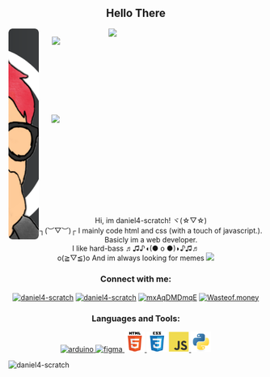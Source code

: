 <h2 align="center">Hello There</h2>

<img src="banner4.png" align="left" width="60" height="416" style="border-radius:8px;"> 

<a href="https://spotify-github-profile.vercel.app/api/view?uid=x5zh4w7pax39fdmzs3nipo4gl&redirect=true"><img src="https://spotify-github-profile.vercel.app/api/view?uid=x5zh4w7pax39fdmzs3nipo4gl&cover_image=true&theme=default&bar_color=53b14f&bar_color_cover=false" align="right" width="306" > </a>

<a href ="https://discord.com/users/853820912628269088"><img align="right" src="https://lanyard-profile-readme.vercel.app/api/853820912628269088?bg=121212" width="418"></a>


<br><br><br><br><br><br><br><br><br><br>
<a href="#"><img src="https://github-readme-stats.vercel.app/api/top-langs/?username=daniel4-scratch&layout=compact&theme=radical&border_radius=8&hide_border=true&bg_color=121212&title_color=ffffff&text_color=ffffff"  align="right" width="419"></a>

<br><br><br><br><br><br><br><br><br><br>
<p align="center">
Hi, im daniel4-scratch! ヾ(☆▽☆)<br>
┐(︶▽︶)┌ I mainly code html and css (with a touch of javascript.). Basicly im a web developer.<br>
I like hard-bass ♬♫♪◖(● o ●)◗♪♫♬<br>
o(≧▽≦)o And im always looking for memes <img src="https://git.io/Doge">
</p>

<h3 align="center">Connect with me:</h3>
<p align="center">
<a href="https://www.youtube.com/c/daniel4-scratch" target="blank"><img align="center" src="https://www.youtube.com/s/desktop/ef96fcf5/img/favicon_144x144.png" alt="daniel4-scratch" height="40" width="40" /></a>
  <a href="https://www.twitch.tv/daniel4_scratch" target="blank"><img align="center" src="https://static.twitchcdn.net/assets/favicon-32-e29e246c157142c94346.png" alt="daniel4-scratch" height="30" width="30" /></a>
<a href="https://discord.com/users/853820912628269088" target="blank"><img align="center" src="https://discord.com/assets/3437c10597c1526c3dbd98c737c2bcae.svg" alt="mxAqDMDmqE" height="30" width="40" /></a>
 <a href="https://wasteof.money/@daniel4-scratch" target="blank"><img align="center" src="https://cdn.glitch.global/68164964-5b1f-4bad-9134-fc5644d22356/Wasteof.money.png?v=1647423710759" alt="Wasteof.money" height="20" width="30" /></a>
</p>

<h3 align="center">Languages and Tools:</h3>
<p align="center"> <a href="https://www.arduino.cc/" target="_blank" rel="noreferrer"> <img src="https://cdn.worldvectorlogo.com/logos/arduino-1.svg" alt="arduino" width="40" height="40"/> </a>  <a href="https://www.figma.com/" target="_blank" rel="noreferrer"> <img src="https://www.vectorlogo.zone/logos/figma/figma-icon.svg" alt="figma" width="40" height="40"/> </a> <a href="https://www.w3.org/html/" target="_blank" rel="noreferrer"> <img src="https://raw.githubusercontent.com/devicons/devicon/master/icons/html5/html5-original-wordmark.svg" alt="html5" width="40" height="40"/> </a>  <img src="https://raw.githubusercontent.com/devicons/devicon/master/icons/css3/css3-original-wordmark.svg" alt="css3" width="40" height="40"/> <a href="https://developer.mozilla.org/en-US/docs/Web/JavaScript" target="_blank" rel="noreferrer"> <img src="https://raw.githubusercontent.com/devicons/devicon/master/icons/javascript/javascript-original.svg" alt="javascript" width="40" height="40"/> </a> <a href="https://www.python.org" target="_blank" rel="noreferrer"> <img src="https://raw.githubusercontent.com/devicons/devicon/master/icons/python/python-original.svg" alt="python" width="40" height="40"/> </a> </p>

<img src="https://komarev.com/ghpvc/?username=daniel4-scratch&label=Profile%20views&color=0e75b6&style=flat" alt="daniel4-scratch" />
